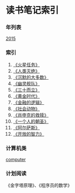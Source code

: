 读书笔记索引
====================

### 年列表
[2015](2015/README2015.md)


### 索引
1. [《火星任务》](rn2016_001.md)
2. [《人类灭绝》](rn2016_002.md)
3. [《沉默的大多数》](rn2016_003.md)
4. [《幽灵舰队》](rn2016_004.md)
5. [《三十而立》](rn2016_005.md)
6. [《黄金时代》](rn2016_006.md)
7. [《金融的逻辑》](rn2016_007.md)
8. [《社会动物》](rn2016_008.md)
9. [《肖申克的救赎》](rn2016_009.md)
10. [《一个人的朝圣》](rn2016_010.md)
11. [《阿尔萨斯》](rn2016_011.md)
12. [《开放的智力》](rn2016_012.md)


### 计算机类
[computer](computer/README.md)

### 计划阅读

《金字塔原理》、《程序员的数学》

